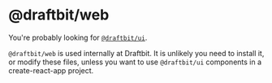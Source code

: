 # @draftbit/web

You're probably looking for
[`@draftbit/ui`](https://github.com/draftbit/react-native-jigsaw/tree/master/packages/ui#readme).

`@draftbit/web` is used internally at Draftbit. It is unlikely you need to
install it, or modify these files, unless you want to use `@draftbit/ui`
components in a create-react-app project.
